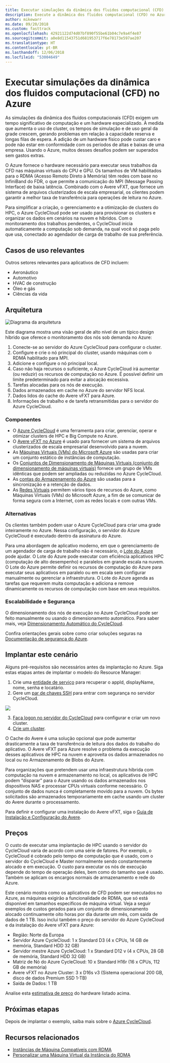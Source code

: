 ```yaml
---
title: Executar simulações da dinâmica dos fluidos computacional (CFD) no Azure
description: Execute a dinâmica dos fluidos computacional (CFD) no Azure.
author: mikewarr
ms.date: 09/20/2018
ms.custom: fasttrack
ms.openlocfilehash: 42921122d74d07bf890f55be61b04c7e9a4f4e87
ms.sourcegitcommit: a0e8d11543751d681953717f6e78173e597ae207
ms.translationtype: HT
ms.contentlocale: pt-BR
ms.lasthandoff: 12/06/2018
ms.locfileid: "53004649"
---
```

# <a name="running-computational-fluid-dynamics-cfd-simulations-on-azure"></a>Executar simulações da dinâmica dos fluidos computacional (CFD) no Azure

As simulações da dinâmica dos fluidos computacionais (CFD) exigem um tempo significativo de computação e um hardware especializado. À medida que aumenta o uso de cluster, os tempos de simulação e de uso geral da grade crescem, gerando problemas em relação à capacidade reserva e longas filas de espera. A adição de um hardware físico pode custar caro e pode não estar em conformidade com os períodos de altas e baixas de uma empresa. Usando o Azure, muitos desses desafios podem ser superados sem gastos extras.

O Azure fornece o hardware necessário para executar seus trabalhos da CFD nas máquinas virtuais do CPU e GPU. Os tamanhos de VM habilitados para o RDMA (Acesso Remoto Direto à Memória) têm redes com base no InfiniBand do FDR, o que permite a comunicação do MPI (Message Passing Interface) de baixa latência. Combinado com o Avere vFXT, que fornece um sistema de arquivos clusterizados de escala empresarial, os clientes podem garantir a melhor taxa de transferência para operações de leitura no Azure.

Para simplificar a criação, o gerenciamento e a otimização de clusters do HPC, o Azure CycleCloud pode ser usado para provisionar os clusters e organizar os dados em cenários na nuvem e híbridos. Com o monitoramento dos trabalhos pendentes, o CycleCloud inicia automaticamente a computação sob demanda, na qual você só paga pelo que usa, conectado ao agendador de carga de trabalho de sua preferência.

## <a name="relevant-use-cases"></a>Casos de uso relevantes

Outros setores relevantes para aplicativos de CFD incluem:

* Aeronáutico
* Automotivo
* HVAC de construção
* Óleo e gás
* Ciências da vida

## <a name="architecture"></a>Arquitetura

![Diagrama da arquitetura][architecture]

Este diagrama mostra uma visão geral de alto nível de um típico design híbrido que oferece o monitoramento dos nós sob demanda no Azure:

1. Conecte-se ao servidor do Azure CycleCloud para configurar o cluster.
2. Configure e crie o nó principal do cluster, usando máquinas com o RDMA habilitado para MPI.
3. Adicione e configure o nó principal local.
4. Caso não haja recursos o suficiente, o Azure CycleCloud irá aumentar (ou reduzir) os recursos de computação no Azure. É possível definir um limite predeterminado para evitar a alocação excessiva.
5. Tarefas alocadas para os nós de execução.
6. Dados armazenados em cache no Azure do servidor NFS local.
7. Dados lidos do cache do Avere vFXT para Azure.
8. Informações de trabalho e de tarefa retransmitidas para o servidor do Azure CycleCloud.

### <a name="components"></a>Componentes

* O [Azure CycleCloud][cyclecloud] é uma ferramenta para criar, gerenciar, operar e otimizar clusters de HPC e Big Compute no Azure.
* O [Avere vFXT no Azure][avere] é usado para fornecer um sistema de arquivos clusterizados de escala empresarial desenvolvido para a nuvem.
* As [Máquinas Virtuais (VMs) do Microsoft Azure][vms] são usadas para criar um conjunto estático de instâncias de computação.
* Os [Conjuntos de Dimensionamento de Máquinas Virtuais (conjunto de dimensionamento de máquinas virtuais)][vmss] fornece um grupo de VMs idênticas que podem ser ampliadas ou reduzidas no Azure CycleCloud.
* As [contas do Armazenamento do Azure](/azure/storage/common/storage-introduction) são usadas para a sincronização e a retenção de dados.
* As [Redes Virtuais](/azure/virtual-network/virtual-networks-overview) permitem vários tipos de recursos do Azure, como Máquinas Virtuais (VMs) do Microsoft Azure, a fim de se comunicar de forma segura com a Internet, com as redes locais e com outras VMs.

### <a name="alternatives"></a>Alternativas

Os clientes também podem usar o Azure CycleCloud para criar uma grade inteiramente no Azure. Nessa configuração, o servidor do Azure CycleCloud é executado dentro da assinatura do Azure.

Para uma abordagem de aplicativo moderno, em que o gerenciamento de um agendador de carga de trabalho não é necessário, o [Lote do Azure][batch] pode ajudar. O Lote do Azure pode executar com eficiência aplicativos HPC (computação de alto desempenho) e paralelos em grande escala na nuvem. O Lote do Azure permite definir os recursos de computação do Azure para executar seus aplicativos em paralelo ou em escala sem configurar manualmente ou gerenciar a infraestrutura. O Lote do Azure agenda as tarefas que requerem muita computação e adiciona e remove dinamicamente os recursos de computação com base em seus requisitos.

### <a name="scalability-and-security"></a>Escalabilidade e Segurança

O dimensionamento dos nós de execução no Azure CycleCloud pode ser feito manualmente ou usando o dimensionamento automático. Para saber mais, veja [Dimensionamento Automático do CycleCloud][cycle-scale].

Confira orientações gerais sobre como criar soluções seguras na [Documentação de segurança do Azure][security].

## <a name="deploy-this-scenario"></a>Implantar este cenário

Alguns pré-requisitos são necessários antes da implantação no Azure. Siga estas etapas antes de implantar o modelo do Resource Manager:
1. Crie uma [entidade de serviço][cycle-svcprin] para recuperar o appId, displayName, nome, senha e locatário.
2. Gere um [par de chaves SSH][cycle-ssh] para entrar com segurança no servidor CycleCloud.

<a href="https://portal.azure.com/#create/Microsoft.Template/uri/https%3A%2F%2Fraw.githubusercontent.com%2FCycleCloudCommunity%2Fcyclecloud_arm%2Fmaster%2Fazuredeploy.json" target="_blank">
    <img src="https://azuredeploy.net/deploybutton.png"/>
</a>

3. [Faça logon no servidor do CycleCloud][cycle-login] para configurar e criar um novo cluster.
4. [Crie um cluster][cycle-create].

O Cache do Avere é uma solução opcional que pode aumentar drasticamente a taxa de transferência de leitura dos dados do trabalho do aplicativo. O Avere vFXT para Azure resolve o problema da execução desses aplicativos de HPC na nuvem e aproveita os dados armazenados no local ou no Armazenamento de Blobs do Azure.

Para organizações que pretendem usar uma infraestrutura híbrida com computação na nuvem e armazenamento no local, os aplicativos de HPC podem “disparar” para o Azure usando os dados armazenados nos dispositivos NAS e processar CPUs virtuais conforme necessário. O conjunto de dados nunca é completamente movido para a nuvem. Os bytes solicitados são armazenados temporariamente em cache usando um cluster do Avere durante o processamento.

Para definir e configurar uma instalação do Avere vFXT, siga o [Guia de Instalação e Configuração do Avere][avere].

## <a name="pricing"></a>Preços

O custo de executar uma implantação de HPC usando o servidor do CycleCloud varia de acordo com uma série de fatores. Por exemplo, o CycleCloud é cobrado pelo tempo de computação que é usado, com o servidor do CycleCloud e Master normalmente sendo constantemente alocado e em execução. O custo para executar os nós de execução depende do tempo de operação deles, bem como do tamanho que é usado. Também se aplicam os encargos normais de armazenamento e rede do Azure.

Este cenário mostra como os aplicativos de CFD podem ser executados no Azure, as máquinas exigirão a funcionalidade de RDMA, que só está disponível em tamanhos específicos de máquina virtual. Veja a seguir exemplos de custos gerados para um conjunto de dimensionamento alocado continuamente oito horas por dia durante um mês, com saída de dados de 1 TB. Isso inclui também o preço do servidor do Azure CycleCloud e da instalação do Avere vFXT para Azure:

* Região: Norte da Europa
* Servidor Azure CycleCloud: 1 x Standard D3 (4 x CPUs, 14 GB de memória, Standard HDD 32 GB)
* Servidor mestre Azure CycleCloud: 1 x Standard D12 v (4 x CPUs, 28 GB de memória, Standard HDD 32 GB)
* Matriz de Nó do Azure CycleCloud: 10 x Standard H16r (16 x CPUs, 112 GB de memória)
* Avere vFXT no Azure Cluster: 3 x D16s v3 (Sistema operacional 200 GB, disco de dados Premium SSD 1-TB)
* Saída de Dados: 1 TB

Analise esta [estimativa de preço][pricing] do hardware listado acima.

## <a name="next-steps"></a>Próximas etapas

Depois de implantar o exemplo, saiba mais sobre o [Azure CycleCloud][cyclecloud].

## <a name="related-resources"></a>Recursos relacionados

* [Instâncias de Máquina Compatíveis com RDMA][rdma]
* [Personalizar uma Máquina Virtual da Instância do RDMA][rdma-custom]

<!-- links -->
[architecture]: ./media/architecture-hpc-cfd.png
[calculator]: https://azure.com/e/
[availability]: /azure/architecture/checklist/availability
[resource-groups]: /azure/azure-resource-manager/resource-group-overview
[resiliency]: /azure/architecture/resiliency/
[security]: /azure/security/
[scalability]: /azure/architecture/checklist/scalability
[vmss]: /azure/virtual-machine-scale-sets/overview
[cyclecloud]: /azure/cyclecloud/
[rdma]: /azure/virtual-machines/windows/sizes-hpc#rdma-capable-instances
[gpu]: /azure/virtual-machines/windows/sizes-gpu
[hpcsizes]: /azure/virtual-machines/windows/sizes-hpc
[vms]: /azure/virtual-machines/
[low-pri]: /azure/virtual-machine-scale-sets/virtual-machine-scale-sets-use-low-priority
[batch]: /azure/batch/
[avere]: https://github.com/Azure/Avere/blob/master/README.md
[cycle-prereq]: /azure/cyclecloud/quickstart-install-cyclecloud#prerequisites
[cycle-svcprin]: /azure/cyclecloud/quickstart-install-cyclecloud#service-principal
[cycle-ssh]: /azure/cyclecloud/quickstart-install-cyclecloud#ssh-keypair
[cycle-login]: /azure/cyclecloud/quickstart-install-cyclecloud#log-into-the-cyclecloud-application-server
[cycle-create]: /azure/cyclecloud/quickstart-create-and-run-cluster
[rdma]: /azure/virtual-machines/windows/sizes-hpc#rdma-capable-instances
[rdma-custom]: /azure/virtual-machines/linux/classic/rdma-cluster#customize-the-vm
[pricing]: https://azure.com/e/53030a04a2ab47a289156e2377a4247a
[cycle-scale]: /azure/cyclecloud/autoscale
